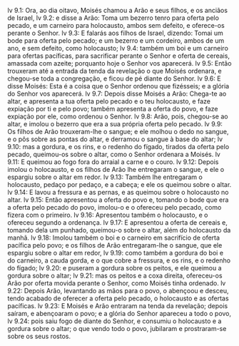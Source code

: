 lv 9.1: Ora, ao dia oitavo, Moisés chamou a Arão e seus filhos, e os anciãos de Israel,
lv 9.2: e disse a Arão: Toma um bezerro tenro para oferta pelo pecado, e um carneiro para holocausto, ambos sem defeito, e oferece-os perante o Senhor.
lv 9.3: E falarás aos filhos de Israel, dizendo: Tomai um bode para oferta pelo pecado; e um bezerro e um cordeiro, ambos de um ano, e sem defeito, como holocausto;
lv 9.4: também um boi e um carneiro para ofertas pacíficas, para sacrificar perante o Senhor e oferta de cereais, amassada com azeite; porquanto hoje o Senhor vos aparecerá.
lv 9.5: Então trouxeram até a entrada da tenda da revelação o que Moisés ordenara, e chegou-se toda a congregação, e ficou de pé diante do Senhor.
lv 9.6: E disse Moisés: Esta é a coisa que o Senhor ordenou que fizésseis; e a glória do Senhor vos aparecerá.
lv 9.7: Depois disse Moisés a Arão: Chega-te ao altar, e apresenta a tua oferta pelo pecado e o teu holocausto, e faze expiação por ti e pelo povo; também apresenta a oferta do povo, e faze expiação por ele, como ordenou o Senhor.
lv 9.8: Arão, pois, chegou-se ao altar, e imolou o bezerro que era a sua própria oferta pelo pecado.
lv 9.9: Os filhos de Arão trouxeram-lhe o sangue; e ele molhou o dedo no sangue, e o pôs sobre as pontas do altar, e derramou o sangue à base do altar;
lv 9.10: mas a gordura, e os rins, e o redenho do fígado, tirados da oferta pelo pecado, queimou-os sobre o altar, como o Senhor ordenara a Moisés.
lv 9.11: E queimou ao fogo fora do arraial a carne e o couro.
lv 9.12: Depois imolou o holocausto, e os filhos de Arão lhe entregaram o sangue, e ele o espargiu sobre o altar em redor.
lv 9.13: Também lhe entregaram o holocausto, pedaço por pedaço, e a cabeça; e ele os queimou sobre o altar.
lv 9.14: E lavou a fressura e as pernas, e as queimou sobre o holocausto no altar.
lv 9.15: Então apresentou a oferta do povo e, tomando o bode que era a oferta pelo pecado do povo, imolou-o e o ofereceu pelo pecado, como fizera com o primeiro.
lv 9.16: Apresentou também o holocausto, e o ofereceu segundo a ordenança.
lv 9.17: E apresentou a oferta de cereais e, tomando dela um punhado, queimou-o sobre o altar, além do holocausto da manhã.
lv 9.18: Imolou também o boi e o carneiro em sacrifício de oferta pacífica pelo povo; e os filhos de Arão entregaram-lhe o sangue, que ele espargiu sobre o altar em redor,
lv 9.19: como também a gordura do boi e do carneiro, a cauda gorda, e o que cobre a fressura, e os rins, e o redenho do fígado;
lv 9.20: e puseram a gordura sobre os peitos, e ele queimou a gordura sobre o altar;
lv 9.21: mas os peitos e a coxa direita, ofereceu-os Arão por oferta movida perante o Senhor, como Moisés tinha ordenado.
lv 9.22: Depois Arão, levantando as mãos para o povo, o abençoou e desceu, tendo acabado de oferecer a oferta pelo pecado, o holocausto e as ofertas pacíficas.
lv 9.23: E Moisés e Arão entraram na tenda da revelação; depois saíram, e abençoaram o povo; e a glória do Senhor apareceu a todo o povo,
lv 9.24: pois saiu fogo de diante do Senhor, e consumiu o holocausto e a gordura sobre o altar; o que vendo todo o povo, jubilaram e prostraram-se sobre os seus rostos.
